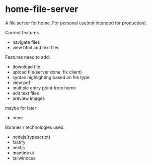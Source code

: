 # home-file-server

A file server for home. For personal use(not intended for production).

Current features

- navigate files
- view html and texl files

Features need to add:

- download file
- upload file(server done, fix client)
- syntax highlighting based on file type
- view pdf
- multiple entry point from home
- edit text files
- preview images

maybe for later:
- none

libraries / technologies used:
- nodejs(typescript)
- fastify
- nextjs
- mantine ui
- tailwindcss

